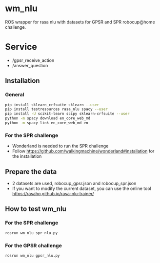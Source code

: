 # wm_nlu
ROS wrapper for rasa nlu with datasets for GPSR and SPR robocup@home challenge.

# Service
* /gpsr_receive_action
* /answer_question

## Installation

### General
```bash
pip install sklearn_crfsuite sklearn --user
pip install testresources rasa_nlu spacy --user
pip install -U scikit-learn scipy sklearn-crfsuite --user
python -m spacy download en_core_web_md
python -m spacy link en_core_web_md en
```
### For the SPR challenge
* Wonderland is needed to run the SPR challenge
* Follow https://github.com/walkingmachine/wonderland#installation for the installation

## Prepare the data
* 2 datasets are used, robocup_gpsr.json and robocup_spr.json
* If you want to modify the current dataset, you can use the online tool https://rasahq.github.io/rasa-nlu-trainer/

## How to test wm_nlu
### For the SPR challenge
```bash
rosrun wm_nlu spr_nlu.py
```
### For the GPSR challenge
```bash
rosrun wm_nlu gpsr_nlu.py
```
